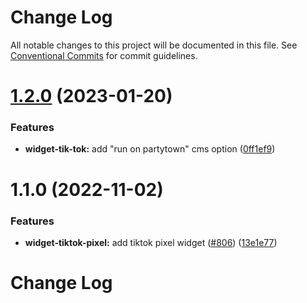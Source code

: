 # Change Log

All notable changes to this project will be documented in this file.
See [Conventional Commits](https://conventionalcommits.org) for commit guidelines.

# [1.2.0](https://github.com/ecomplus/storefront/compare/@ecomplus/widget-tiktok-pixel@1.1.0...@ecomplus/widget-tiktok-pixel@1.2.0) (2023-01-20)

### Features

- **widget-tik-tok:** add "run on partytown" cms option ([0ff1ef9](https://github.com/ecomplus/storefront/commit/0ff1ef9d932a7ae92f205f69ee8efc7d3b055d25))

# 1.1.0 (2022-11-02)

### Features

- **widget-tiktok-pixel:** add tiktok pixel widget ([#806](https://github.com/ecomplus/storefront/issues/806)) ([13e1e77](https://github.com/ecomplus/storefront/commit/13e1e77a745c69033a3c3176e7f34e225db2d313))

# Change Log
